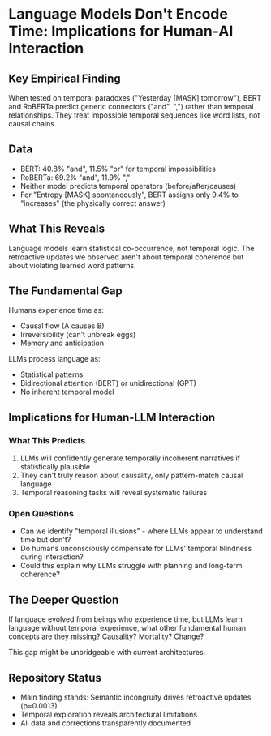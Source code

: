 # Language Models Don't Encode Time: Implications for Human-AI Interaction

## Key Empirical Finding
When tested on temporal paradoxes ("Yesterday [MASK] tomorrow"), BERT and RoBERTa predict generic connectors ("and", ",") rather than temporal relationships. They treat impossible temporal sequences like word lists, not causal chains.

## Data
- BERT: 40.8% "and", 11.5% "or" for temporal impossibilities
- RoBERTa: 69.2% "and", 11.9% ","
- Neither model predicts temporal operators (before/after/causes)
- For "Entropy [MASK] spontaneously", BERT assigns only 9.4% to "increases" (the physically correct answer)

## What This Reveals
Language models learn statistical co-occurrence, not temporal logic. The retroactive updates we observed aren't about temporal coherence but about violating learned word patterns.

## The Fundamental Gap
Humans experience time as:
- Causal flow (A causes B)
- Irreversibility (can't unbreak eggs)
- Memory and anticipation

LLMs process language as:
- Statistical patterns
- Bidirectional attention (BERT) or unidirectional (GPT)
- No inherent temporal model

## Implications for Human-LLM Interaction

### What This Predicts
1. LLMs will confidently generate temporally incoherent narratives if statistically plausible
2. They can't truly reason about causality, only pattern-match causal language
3. Temporal reasoning tasks will reveal systematic failures

### Open Questions
- Can we identify "temporal illusions" - where LLMs appear to understand time but don't?
- Do humans unconsciously compensate for LLMs' temporal blindness during interaction?
- Could this explain why LLMs struggle with planning and long-term coherence?

## The Deeper Question
If language evolved from beings who experience time, but LLMs learn language without temporal experience, what other fundamental human concepts are they missing? Causality? Mortality? Change?

This gap might be unbridgeable with current architectures.

## Repository Status
- Main finding stands: Semantic incongruity drives retroactive updates (p=0.0013)
- Temporal exploration reveals architectural limitations
- All data and corrections transparently documented
